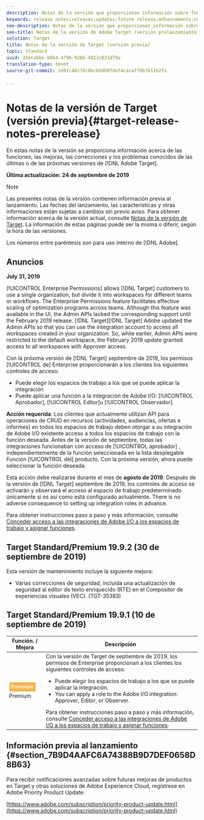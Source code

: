 ```yaml
---
description: Notas de la versión que proporcionan información sobre funciones, mejoras y correcciones para las versiones más recientes o futuras de Adobe Target.
keywords: release notes;releases;updates;future release;enhancements;new features;fixes
seo-description: Notas de la versión que proporcionan información sobre funciones, mejoras y correcciones para las versiones más recientes o futuras de Adobe Target de DNL.
seo-title: Notas de la versión de Adobe Target (versión prelanzamiento)
solution: Target
title: Notas de la versión de Target (versión previa)
topic: Standard
uuid: 35ecabbe-b8b4-479b-9266-4823c831d79a
translation-type: tm+mt
source-git-commit: 1d91c46c78c0bcb58607def4cacaff0b761162fa

---
```



# Notas de la versión de Target (versión previa){#target-release-notes-prerelease}

En estas notas de la versión se proporciona información acerca de las funciones, las mejoras, las correcciones y los problemas conocidos de las últimas o de las próximas versiones de [!DNL Adobe Target].

**Última actualización: 24 de septiembre de 2019**

>[!NOTE]
>
>Las presentes notas de la versión contienen información previa al lanzamiento. Las fechas del lanzamiento, las características y otras informaciones están sujetas a cambios sin previo aviso. Para obtener información acerca de la versión actual, consulte [Notas de la versión de Target](release-notes.md). La información de estas páginas puede ser la misma o diferir, según la hora de las versiones.
>
>Los números entre paréntesis son para uso interno de [!DNL Adobe].

## Anuncios

**July 31, 2019**

[!UICONTROL Enterprise Permissions] allows [!DNL Target] customers to use a single organization, but divide it into workspaces for different teams or workflows. The Enterprise Permissions feature facilitates effective scaling of optimization programs across teams.  Although this feature was available in the  UI, the Admin APIs lacked the corresponding support until the  February 2019 release. [!DNL Target][!DNL Target] Adobe updated the Admin APIs so that you can use the integration account to access all workspaces created in your organization. So, while earlier, Admin APIs were restricted to the default workspace, the February 2019 update granted access to all workspaces with Approver access.

Con la próxima versión de [!DNL Target] septiembre de 2019, los permisos [!UICONTROL de] Enterprise proporcionarán a los clientes los siguientes controles de acceso:

* Puede elegir los espacios de trabajo a los que se puede aplicar la integración
* Puede aplicar una función a la integración de Adobe I/O: [!UICONTROL Aprobador], [!UICONTROL Editor]u [!UICONTROL Observador].

**Acción requerida**: Los clientes que actualmente utilizan API para operaciones de CRUD en recursos (actividades, audiencias, ofertas e informes) en todos los espacios de trabajo deben otorgar a su integración de Adobe I/O existente acceso a todos los espacios de trabajo con la función deseada. Antes de la versión de septiembre, todas las integraciones funcionaban con acceso de [!UICONTROL aprobador] , independientemente de la función seleccionada en la lista desplegable Función [!UICONTROL del] producto. Con la próxima versión, ahora puede seleccionar la función deseada.

Esta acción debe realizarse durante el mes de **agosto de 2019**. Después de la versión de [!DNL Target] septiembre de 2019, los controles de acceso se activarán y observará el acceso al espacio de trabajo predeterminado únicamente si es así como está configurado actualmente. There is no adverse consequence to setting up integration roles in advance.

Para obtener instrucciones paso a paso y más información, consulte [Conceder acceso a las integraciones de Adobe I/O a los espacios de trabajo y asignar funciones](/help/administrating-target/c-user-management/property-channel/configure-adobe-io-integration.md).

## Target Standard/Premium 19.9.2 (30 de septiembre de 2019)

Esta versión de mantenimiento incluye la siguiente mejora:

* Varias correcciones de seguridad, incluida una actualización de seguridad al editor de texto enriquecido (RTE) en el Compositor de experiencias visuales (VEC). (TGT-35383)

## Target Standard/Premium 19.9.1 (10 de septiembre de 2019)

| Función. / Mejora | Descripción |
| --- | --- |
| ![Permisos de Enterprise con distintivo](/help/assets/premium.png) Premium | Con la versión de Target de septiembre de 2019, los permisos de Enterprise proporcionan a los clientes los siguientes controles de acceso:<UL><li>Puede elegir los espacios de trabajo a los que se puede aplicar la integración.</li><li>You can apply a role to the Adobe I/O integration: Approver, Editor, or Observer.</li></ul>Para obtener instrucciones paso a paso y más información, consulte [Conceder acceso a las integraciones de Adobe I/O a los espacios de trabajo y asignar funciones](/help/administrating-target/c-user-management/property-channel/configure-adobe-io-integration.md). |

## Información previa al lanzamiento {#section_7B9D4AAFC6A74388B9D7DEF0658D8B63}

Para recibir notificaciones avanzadas sobre futuras mejoras de productos en Target y otras soluciones de Adobe Experience Cloud, regístrese en Adobe Priority Product Update:

[https://www.adobe.com/subscription/priority-product-update.html](https://www.adobe.com/subscription/priority-product-update.html)
